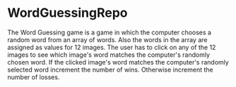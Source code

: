 # WordGuessingRepo

The Word Guessing game is a game in which the computer chooses a random word from an array of words. Also the words in the array are assigned as values for 12 images. The user has to click on any of the 12 images to see which image's word matches the computer's randomly chosen word. If the clicked image's word matches the computer's randomly selected word increment the number of wins. Otherwise increment the number of losses.
